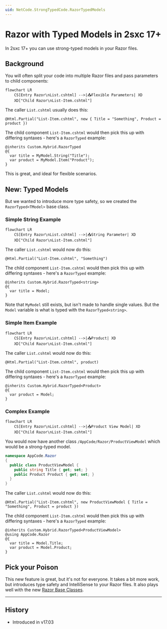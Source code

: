 ```yaml
---
uid: NetCode.StrongTypedCode.RazorTypedModels
---
```


# Razor with Typed Models in 2sxc 17+

In 2sxc 17+ you can use strong-typed models in your Razor files.

## Background

You will often split your code into multiple Razor files and pass parameters to child components:

```mermaid
flowchart LR
    CS[Entry Razor\nList.cshtml] -->|📤Flexible Parameters| XD
    XD["Child Razor\nList-Item.cshtml"]
```

The caller `List.cshtml` usually does this:

```razor
@Html.Partial("List-Item.cshtml", new { Title = "Something", Product = product })
```

The child component `List-Item.cshtml` would then pick this up with differing syntaxes - here's a `RazorTyped` example:
  
```razor
@inherits Custom.Hybrid.RazorTyped
@{
  var title = MyModel.String("Title");
  var product = MyModel.Item("Product");
}
```

This is great, and ideal for flexible scenarios.

## New: Typed Models

But we wanted to introduce more type safety, so we created the `RazorTyped<TModel>` base class.

### Simple String Example

```mermaid
flowchart LR
    CS[Entry Razor\nList.cshtml] -->|📤String Parameter| XD
    XD["Child Razor\nList-Item.cshtml"]
```

The caller `List.cshtml` would now do this:

```razor
@Html.Partial("List-Item.cshtml", "Something")
```

The child component `List-Item.cshtml` would then pick this up with differing syntaxes - here's a `RazorTyped` example:
  
```razor
@inherits Custom.Hybrid.RazorTyped<string>
@{
  var title = Model;
}
```

Note that `MyModel` still exists, but isn't made to handle single values.
But the `Model` variable is what is typed with the `RazorTyped<string>`.

### Simple Item Example

```mermaid
flowchart LR
    CS[Entry Razor\nList.cshtml] -->|📤Product| XD
    XD["Child Razor\nList-Item.cshtml"]
```

The caller `List.cshtml` would now do this:

```razor
@Html.Partial("List-Item.cshtml", product)
```

The child component `List-Item.cshtml` would then pick this up with differing syntaxes - here's a `RazorTyped` example:
  
```razor
@inherits Custom.Hybrid.RazorTyped<Product>
@{
  var product = Model;
}
```

### Complex Example

```mermaid
flowchart LR
    CS[Entry Razor\nList.cshtml] -->|📤Product View Model| XD
    XD["Child Razor\nList-Item.cshtml"]
```

You would now have another class `/AppCode/Razor/ProductViewModel` which would be a strong-typed model.

```c#
namespace AppCode.Razor
{
  public class ProductViewModel {
    public string Title { get; set; }
    public Product Product { get; set; }
  }
}
```


The caller `List.cshtml` would now do this:

```razor
@Html.Partial("List-Item.cshtml", new ProductViewModel { Title = "Something", Product = product })
```

The child component `List-Item.cshtml` would then pick this up with differing syntaxes - here's a `RazorTyped` example:
  
```razor
@inherits Custom.Hybrid.RazorTyped<ProductViewModel>
@using AppCode.Razor
@{
  var title = Model.Title;
  var product = Model.Product;
}
```

## Pick your Poison

This new feature is great, but it's not for everyone.
It takes a bit more work, but introduces type safety and IntelliSense to your Razor files.
It also plays well with the new [Razor Base Classes](xref:NetCode.StrongTypedCode.RazorBaseClasses).

---

## History

* Introduced in v17.03

